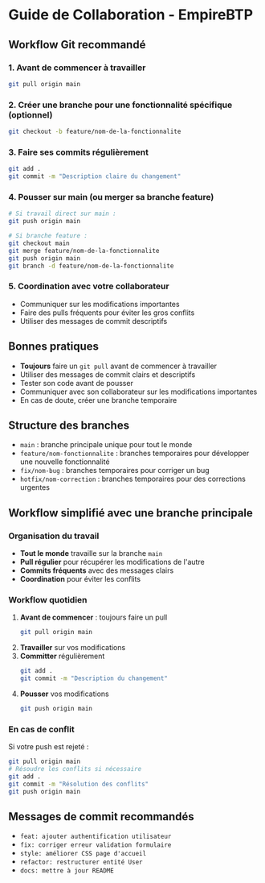 # Guide de Collaboration - EmpireBTP

## Workflow Git recommandé

### 1. Avant de commencer à travailler
```bash
git pull origin main
```

### 2. Créer une branche pour une fonctionnalité spécifique (optionnel)
```bash
git checkout -b feature/nom-de-la-fonctionnalite
```

### 3. Faire ses commits régulièrement
```bash
git add .
git commit -m "Description claire du changement"
```

### 4. Pousser sur main (ou merger sa branche feature)
```bash
# Si travail direct sur main :
git push origin main

# Si branche feature :
git checkout main
git merge feature/nom-de-la-fonctionnalite
git push origin main
git branch -d feature/nom-de-la-fonctionnalite
```

### 5. Coordination avec votre collaborateur
- Communiquer sur les modifications importantes
- Faire des pulls fréquents pour éviter les gros conflits
- Utiliser des messages de commit descriptifs

## Bonnes pratiques

- **Toujours** faire un `git pull` avant de commencer à travailler
- Utiliser des messages de commit clairs et descriptifs
- Tester son code avant de pousser
- Communiquer avec son collaborateur sur les modifications importantes
- En cas de doute, créer une branche temporaire

## Structure des branches
- `main` : branche principale unique pour tout le monde
- `feature/nom-fonctionnalite` : branches temporaires pour développer une nouvelle fonctionnalité
- `fix/nom-bug` : branches temporaires pour corriger un bug
- `hotfix/nom-correction` : branches temporaires pour des corrections urgentes

## Workflow simplifié avec une branche principale

### Organisation du travail
- **Tout le monde** travaille sur la branche `main`
- **Pull régulier** pour récupérer les modifications de l'autre
- **Commits fréquents** avec des messages clairs
- **Coordination** pour éviter les conflits

### Workflow quotidien
1. **Avant de commencer** : toujours faire un pull
   ```bash
   git pull origin main
   ```
2. **Travailler** sur vos modifications
3. **Committer** régulièrement
   ```bash
   git add .
   git commit -m "Description du changement"
   ```
4. **Pousser** vos modifications
   ```bash
   git push origin main
   ```

### En cas de conflit
Si votre push est rejeté :
```bash
git pull origin main
# Résoudre les conflits si nécessaire
git add .
git commit -m "Résolution des conflits"
git push origin main
```

## Messages de commit recommandés
- `feat: ajouter authentification utilisateur`
- `fix: corriger erreur validation formulaire`
- `style: améliorer CSS page d'accueil`
- `refactor: restructurer entité User`
- `docs: mettre à jour README`